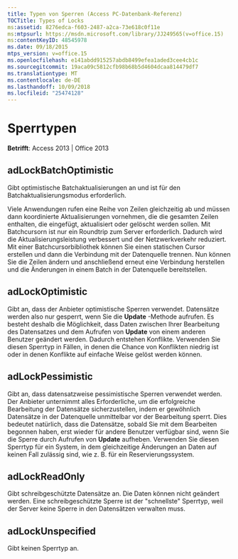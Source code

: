 ```yaml
---
title: Typen von Sperren (Access PC-Datenbank-Referenz)
TOCTitle: Types of Locks
ms:assetid: 8276edca-f603-2487-a2ca-73e618c0f11e
ms:mtpsurl: https://msdn.microsoft.com/library/JJ249565(v=office.15)
ms:contentKeyID: 48545978
ms.date: 09/18/2015
mtps_version: v=office.15
ms.openlocfilehash: e141abdd915257abdb8499efea1aded3cee4cb1c
ms.sourcegitcommit: 19aca09c5812cfb98b68b5d4604dcaa814479df7
ms.translationtype: MT
ms.contentlocale: de-DE
ms.lasthandoff: 10/09/2018
ms.locfileid: "25474128"
---
```

# <a name="types-of-locks"></a>Sperrtypen


**Betrifft**: Access 2013 | Office 2013



## <a name="adlockbatchoptimistic"></a>adLockBatchOptimistic

Gibt optimistische Batchaktualisierungen an und ist für den Batchaktualisierungsmodus erforderlich.

Viele Anwendungen rufen eine Reihe von Zeilen gleichzeitig ab und müssen dann koordinierte Aktualisierungen vornehmen, die die gesamten Zeilen enthalten, die eingefügt, aktualisiert oder gelöscht werden sollen. Mit Batchcursorn ist nur ein Roundtrip zum Server erforderlich. Dadurch wird die Aktualisierungsleistung verbessert und der Netzwerkverkehr reduziert. Mit einer Batchcursorbibliothek können Sie einen statischen Cursor erstellen und dann die Verbindung mit der Datenquelle trennen. Nun können Sie die Zeilen ändern und anschließend erneut eine Verbindung herstellen und die Änderungen in einem Batch in der Datenquelle bereitstellen.

## <a name="adlockoptimistic"></a>adLockOptimistic

Gibt an, dass der Anbieter optimistische Sperren verwendet. Datensätze werden also nur gesperrt, wenn Sie die **Update** -Methode aufrufen. Es besteht deshalb die Möglichkeit, dass Daten zwischen Ihrer Bearbeitung des Datensatzes und dem Aufrufen von **Update** von einem anderen Benutzer geändert werden. Dadurch entstehen Konflikte. Verwenden Sie diesen Sperrtyp in Fällen, in denen die Chance von Konflikten niedrig ist oder in denen Konflikte auf einfache Weise gelöst werden können.

## <a name="adlockpessimistic"></a>adLockPessimistic

Gibt an, dass datensatzweise pessimistische Sperren verwendet werden. Der Anbieter unternimmt alles Erforderliche, um die erfolgreiche Bearbeitung der Datensätze sicherzustellen, indem er gewöhnlich Datensätze in der Datenquelle unmittelbar vor der Bearbeitung sperrt. Dies bedeutet natürlich, dass die Datensätze, sobald Sie mit dem Bearbeiten begonnen haben, erst wieder für andere Benutzer verfügbar sind, wenn Sie die Sperre durch Aufrufen von **Update** aufheben. Verwenden Sie diesen Sperrtyp für ein System, in dem gleichzeitige Änderungen an Daten auf keinen Fall zulässig sind, wie z. B. für ein Reservierungssystem.

## <a name="adlockreadonly"></a>adLockReadOnly

Gibt schreibgeschützte Datensätze an. Die Daten können nicht geändert werden. Eine schreibgeschützte Sperre ist der "schnellste" Sperrtyp, weil der Server keine Sperre in den Datensätzen verwalten muss.

## <a name="adlockunspecified"></a>adLockUnspecified

Gibt keinen Sperrtyp an.

